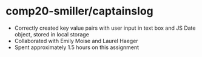 # comp20-smiller/captainslog

- Correctly created key value pairs with user input in text box and JS Date object, stored in local storage
- Collaborated with Emily Moise and Laurel Haeger
- Spent approximately 1.5 hours on this assignment